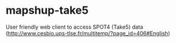 mapshup-take5
=============

User friendly web client to access SPOT4 (Take5) data (http://www.cesbio.ups-tlse.fr/multitemp/?page_id=406#English) 
